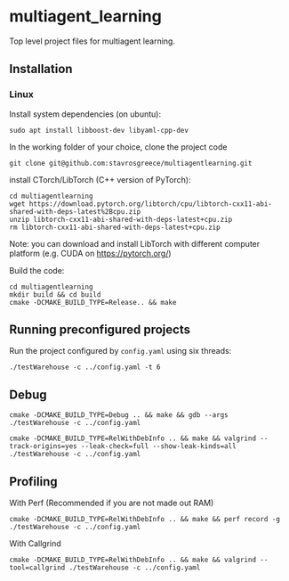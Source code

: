 # multiagent_learning

Top level project files for multiagent learning.

## Installation ##

### Linux ###

Install system dependencies (on ubuntu):
```
sudo apt install libboost-dev libyaml-cpp-dev
```

In the working folder of your choice, clone the project code
```
git clone git@github.com:stavrosgreece/multiagentlearning.git
```


install CTorch/LibTorch (C++ version of PyTorch):
```
cd multiagentlearning
wget https://download.pytorch.org/libtorch/cpu/libtorch-cxx11-abi-shared-with-deps-latest%2Bcpu.zip
unzip libtorch-cxx11-abi-shared-with-deps-latest+cpu.zip
rm libtorch-cxx11-abi-shared-with-deps-latest+cpu.zip
```
Note: you can download and install LibTorch with different computer platform (e.g. CUDA on https://pytorch.org/)


Build the code:
```
cd multiagentlearning
mkdir build && cd build
cmake -DCMAKE_BUILD_TYPE=Release.. && make
```

## Running preconfigured projects

Run the project configured by `config.yaml` using six threads:
```
./testWarehouse -c ../config.yaml -t 6
```

## Debug
```
cmake -DCMAKE_BUILD_TYPE=Debug .. && make && gdb --args ./testWarehouse -c ../config.yaml
```
```
cmake -DCMAKE_BUILD_TYPE=RelWithDebInfo .. && make && valgrind --track-origins=yes --leak-check=full --show-leak-kinds=all ./testWarehouse -c ../config.yaml
```
## Profiling
With Perf (Recommended if you are not made out RAM)
```
cmake -DCMAKE_BUILD_TYPE=RelWithDebInfo .. && make && perf record -g ./testWarehouse -c ../config.yaml
```
With Callgrind
```
cmake -DCMAKE_BUILD_TYPE=RelWithDebInfo .. && make && valgrind --tool=callgrind ./testWarehouse -c ../config.yaml
```

